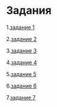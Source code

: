# Задания
<p>1.<a href="https://github.com/RomanVanLenSi/zadan/blob/master/%E2%84%961/README.md">задание 1</a></p>
<p>2.<a href="https://github.com/RomanVanLenSi/zadan/blob/master/%E2%84%962/README.md">задание 2</a></p>
<p>3.<a href="https://github.com/RomanVanLenSi/zadan/blob/master/%E2%84%963/README.md">задание 3</a></p>
<p>4.<a href="https://github.com/RomanVanLenSi/zadan/blob/master/%E2%84%964/index.html">задание 4</a></p>
<p>5.<a href="https://github.com/RomanVanLenSi/zadan/blob/master/%E2%84%965/README.md">задание 5</a></p>
<p>6.<a href="https://github.com/RomanVanLenSi/zadan/blob/master/%E2%84%966/README.md">задание 6</a></p>
<p>7.<a href="https://github.com/RomanVanLenSi/zadan/blob/master/%E2%84%967/README.md">задание 7</a></p>